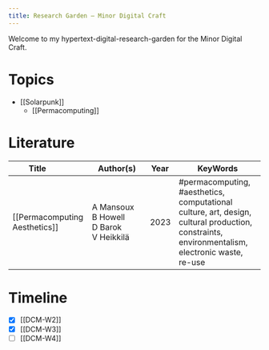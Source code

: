 ```yaml
---
title: Research Garden — Minor Digital Craft
---
```


Welcome to my hypertext-digital-research-garden for the Minor Digital Craft.

# Topics

- [[Solarpunk]]
  - [[Permacomputing]]

# Literature

| <div style="width:100px">Title</div> | <div style="width:100px">Author(s)</div>        | <div style="width:40px">Year</div> | KeyWords                                                                                                                                       |
| ------------------------------------ | ----------------------------------------------- | ---------------------------------- | ---------------------------------------------------------------------------------------------------------------------------------------------- |
| [[Permacomputing Aesthetics]]        | A Mansoux<br>B Howell<br>D Barok<br> V Heikkilä | 2023                               | #permacomputing, #aesthetics, computational culture, art, design, cultural production, constraints, environmentalism, electronic waste, re-use |

# Timeline

- [x] [[DCM-W2]]
- [x] [[DCM-W3]]
- [ ] [[DCM-W4]]
